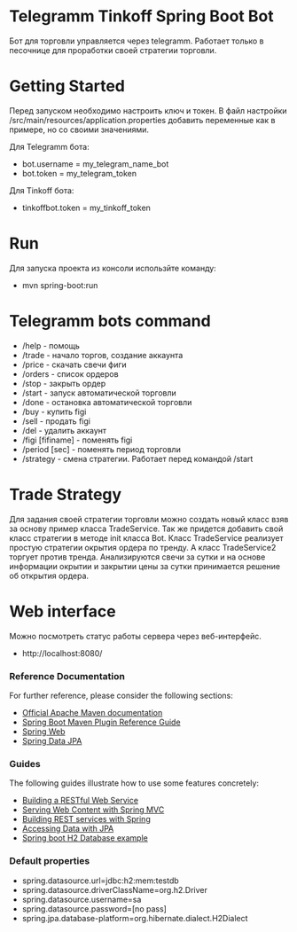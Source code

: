 # Telegramm Tinkoff Spring Boot Bot
Бот для торговли управляется через telegramm.
Работает только в песочнице для проработки своей стратегии торговли.  

# Getting Started
Перед запуском необходимо настроить ключ и токен.
В файл настройки /src/main/resources/application.properties
добавить переменные как в примере, но со своими значениями. 

Для Telegramm бота:
* bot.username = my_telegram_name_bot
* bot.token = my_telegram_token 

Для Tinkoff бота:
* tinkoffbot.token = my_tinkoff_token 

# Run 
Для запуска проекта из консоли использйте команду:
* mvn spring-boot:run

# Telegramm bots command 
* /help - помощь
* /trade - начало торгов, создание аккаунта
* /price - скачать свечи фиги
* /orders - список ордеров
* /stop - закрыть ордер
* /start - запуск автоматической торговли
* /done - остановка автоматической торговли
* /buy - купить figi
* /sell - продать figi
* /del - удалить аккаунт
* /figi [fifiname] - поменять figi
* /period [sec] - поменять период торговли
* /strategy - смена стратегии. Работает перед командой /start

# Trade Strategy
Для задания своей стратегии торговли можно создать новый класс 
взяв за основу пример класса TradeService.
Так же придется добавить свой класс стратегии в методе
init класса Bot.
Класс TradeService реализует простую стратегии окрытия ордера по тренду.
А класс TradeService2 торгует против тренда.
Анализируются свечи за сутки и на основе информации окрытии и закрытии цены за сутки
принимается решение об открытия ордера.

# Web interface
Можно посмотреть статус работы сервера через веб-интерфейс.
* http://localhost:8080/

### Reference Documentation
For further reference, please consider the following sections:

* [Official Apache Maven documentation](https://maven.apache.org/guides/index.html)
* [Spring Boot Maven Plugin Reference Guide](https://docs.spring.io/spring-boot/docs/2.2.2.RELEASE/maven-plugin/)
* [Spring Web](https://docs.spring.io/spring-boot/docs/2.2.2.RELEASE/reference/htmlsingle/#boot-features-developing-web-applications)
* [Spring Data JPA](https://docs.spring.io/spring-boot/docs/2.2.2.RELEASE/reference/htmlsingle/#boot-features-jpa-and-spring-data)

### Guides
The following guides illustrate how to use some features concretely:

* [Building a RESTful Web Service](https://spring.io/guides/gs/rest-service/)
* [Serving Web Content with Spring MVC](https://spring.io/guides/gs/serving-web-content/)
* [Building REST services with Spring](https://spring.io/guides/tutorials/bookmarks/)
* [Accessing Data with JPA](https://spring.io/guides/gs/accessing-data-jpa/)
* [Spring boot H2 Database example](https://java2blog.com/spring-boot-h2-database/)

### Default properties
* spring.datasource.url=jdbc:h2:mem:testdb
* spring.datasource.driverClassName=org.h2.Driver
* spring.datasource.username=sa
* spring.datasource.password=[no pass]
* spring.jpa.database-platform=org.hibernate.dialect.H2Dialect

